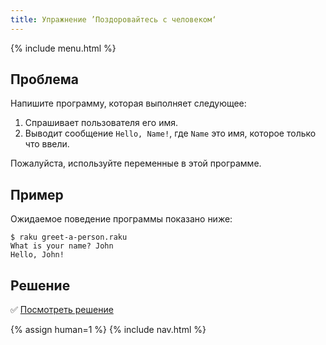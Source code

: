 ```yaml
---
title: Упражнение ’Поздоровайтесь с человеком‘
---
```


{% include menu.html %}

## Проблема

Напишите программу, которая выполняет следующее:

1. Спрашивает пользователя его имя.
2. Выводит сообщение `Hello, Name!`, где `Name` это имя, которое только что
   ввели.

Пожалуйста, используйте переменные в этой программе.

## Пример

Ожидаемое поведение программы показано ниже:

```console
$ raku greet-a-person.raku
What is your name? John
Hello, John!
```

## Решение

✅ [Посмотреть решение](solution)

{% assign human=1 %}
{% include nav.html %}
